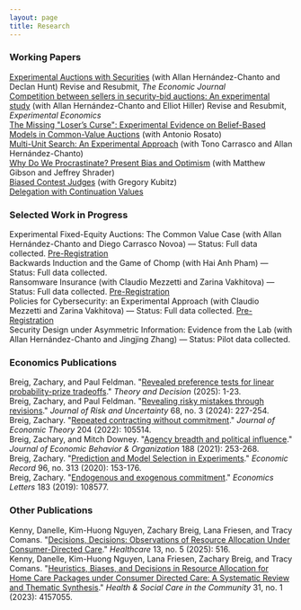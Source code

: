 ```yaml
---
layout: page
title: Research
---
```





### Working Papers

[Experimental Auctions with Securities](https://zacharybreig.com/papers/EAS.pdf) (with Allan Hern&aacute;ndez-Chanto and Declan Hunt) Revise and Resubmit, _The Economic Journal_ <br>
[Competition between sellers in security-bid auctions: An experimental study](https://zacharybreig.com/papers/EASCS.pdf) (with Allan Hern&aacute;ndez-Chanto and Elliot Hiller) Revise and Resubmit, _Experimental Economics_ <br>
[The Missing "Loser’s Curse": Experimental Evidence on Belief-Based Models in Common-Value Auctions](https://zacharybreig.com/papers/MLC.pdf) (with Antonio Rosato) <br>
[Multi-Unit Search: An Experimental Approach](https://zacharybreig.com/papers/MUS.pdf) (with Tono Carrasco and Allan Hern&aacute;ndez-Chanto) <br>
[Why Do We Procrastinate? Present Bias and Optimism](https://zacharybreig.com/papers/PBO.pdf) (with Matthew Gibson and Jeffrey Shrader) <br>
[Biased Contest Judges](https://zacharybreig.com/papers/BCJ.pdf) (with Gregory Kubitz) <br>
[Delegation with Continuation Values](https://zacharybreig.com/papers/DCV.pdf)

### Selected Work in Progress

Experimental Fixed-Equity Auctions: The Common Value Case (with Allan Hern&aacute;ndez-Chanto and Diego Carrasco Novoa) — Status: Full data collected. [Pre-Registration](https://www.socialscienceregistry.org/trials/16839) <br>
Backwards Induction and the Game of Chomp (with Hai Anh Pham) — Status: Full data collected. <br>
Ransomware Insurance (with Claudio Mezzetti and Zarina Vakhitova) — Status: Full data collected. [Pre-Registration](https://www.socialscienceregistry.org/trials/13035) <br>
Policies for Cybersecurity: an Experimental Approach (with Claudio Mezzetti and Zarina Vakhitova) — Status: Full data collected. [Pre-Registration](https://www.socialscienceregistry.org/trials/15738) <br>
Security Design under Asymmetric Information: Evidence from the Lab (with Allan Hern&aacute;ndez-Chanto and Jingjing Zhang)  — Status: Pilot data collected. 

### Economics Publications 

Breig, Zachary, and Paul Feldman. "[Revealed preference tests for linear probability-prize tradeoffs](https://zacharybreig.com/papers/LPPT.pdf)." _Theory and Decision_ (2025): 1-23. <br>
Breig, Zachary, and Paul Feldman. "[Revealing risky mistakes through revisions](https://zacharybreig.com/papers/RMR.pdf)." _Journal of Risk and Uncertainty_ 68, no. 3 (2024): 227-254. <br>
Breig, Zachary. "[Repeated contracting without commitment](https://zacharybreig.com/papers/RCwC.pdf)." _Journal of Economic Theory_ 204 (2022): 105514. <br>
Breig, Zachary, and Mitch Downey. "[Agency breadth and political influence](https://zacharybreig.com/papers/ABPI.pdf)." _Journal of Economic Behavior & Organization_ 188 (2021): 253-268. <br>
Breig, Zachary. "[Prediction and Model Selection in Experiments](https://zacharybreig.com/papers/PMSE.pdf)." _Economic Record_ 96, no. 313 (2020): 153-176.<br> 
Breig, Zachary. "[Endogenous and exogenous commitment](https://zacharybreig.com/papers/EEC.pdf)." _Economics Letters_ 183 (2019): 108577.

### Other Publications 

Kenny, Danelle, Kim-Huong Nguyen, Zachary Breig, Lana Friesen, and Tracy Comans. "[Decisions, Decisions: Observations of Resource Allocation Under Consumer-Directed Care](https://zacharybreig.com/papers/Decisions.pdf)." _Healthcare_ 13, no. 5 (2025): 516. <br>
Kenny, Danelle, Kim-Huong Nguyen, Lana Friesen, Zachary Breig, and Tracy Comans. "[Heuristics, Biases, and Decisions in Resource Allocation for Home Care Packages under Consumer Directed Care: A Systematic Review and Thematic Synthesis](https://zacharybreig.com/papers/CDC.pdf)." _Health & Social Care in the Community_ 31, no. 1 (2023): 4157055.

